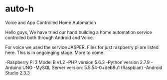 # auto-h
Voice and App Controlled Home Automation

Hello guys,
We have tried our hand building a home automation service controlled both through Android and Voice.

For voice we used the service JASPER.
Files for just raspberry pi are listed here. This is in ongoinging stage.
More to come. 

-Raspberry Pi 3 Model B v1.2
-PHP version 5.6.3
-Python version 2.7.9
-Arduino UNO
-MySQL Server version: 5.5.54-0+deb8u1 (Raspbian)
-Android Studio 2.3.3
